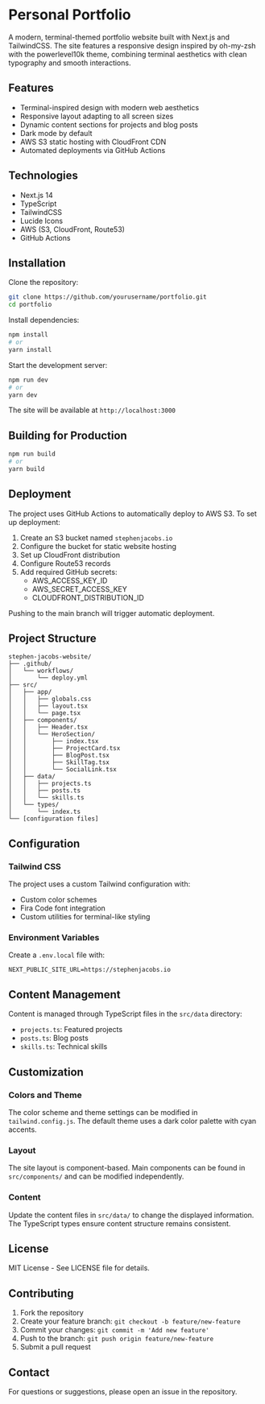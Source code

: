# Personal Portfolio

A modern, terminal-themed portfolio website built with Next.js and TailwindCSS. The site features a responsive design inspired by oh-my-zsh with the powerlevel10k theme, combining terminal aesthetics with clean typography and smooth interactions.

## Features

- Terminal-inspired design with modern web aesthetics
- Responsive layout adapting to all screen sizes
- Dynamic content sections for projects and blog posts
- Dark mode by default
- AWS S3 static hosting with CloudFront CDN
- Automated deployments via GitHub Actions

## Technologies

- Next.js 14
- TypeScript
- TailwindCSS
- Lucide Icons
- AWS (S3, CloudFront, Route53)
- GitHub Actions

## Installation

Clone the repository:
```bash
git clone https://github.com/yourusername/portfolio.git
cd portfolio
```

Install dependencies:
```bash
npm install
# or
yarn install
```

Start the development server:
```bash
npm run dev
# or
yarn dev
```

The site will be available at `http://localhost:3000`

## Building for Production

```bash
npm run build
# or
yarn build
```

## Deployment

The project uses GitHub Actions to automatically deploy to AWS S3. To set up deployment:

1. Create an S3 bucket named `stephenjacobs.io`
2. Configure the bucket for static website hosting
3. Set up CloudFront distribution
4. Configure Route53 records
5. Add required GitHub secrets:
   - AWS_ACCESS_KEY_ID
   - AWS_SECRET_ACCESS_KEY
   - CLOUDFRONT_DISTRIBUTION_ID

Pushing to the main branch will trigger automatic deployment.

## Project Structure

```
stephen-jacobs-website/
├── .github/
│   └── workflows/
│       └── deploy.yml
├── src/
│   ├── app/
│   │   ├── globals.css
│   │   ├── layout.tsx
│   │   └── page.tsx
│   ├── components/
│   │   ├── Header.tsx
│   │   └── HeroSection/
│   │       ├── index.tsx
│   │       ├── ProjectCard.tsx
│   │       ├── BlogPost.tsx
│   │       ├── SkillTag.tsx
│   │       └── SocialLink.tsx
│   ├── data/
│   │   ├── projects.ts
│   │   ├── posts.ts
│   │   └── skills.ts
│   └── types/
│       └── index.ts
└── [configuration files]
```

## Configuration

### Tailwind CSS

The project uses a custom Tailwind configuration with:
- Custom color schemes
- Fira Code font integration
- Custom utilities for terminal-like styling

### Environment Variables

Create a `.env.local` file with:
```env
NEXT_PUBLIC_SITE_URL=https://stephenjacobs.io
```

## Content Management

Content is managed through TypeScript files in the `src/data` directory:
- `projects.ts`: Featured projects
- `posts.ts`: Blog posts
- `skills.ts`: Technical skills

## Customization

### Colors and Theme
The color scheme and theme settings can be modified in `tailwind.config.js`. The default theme uses a dark color palette with cyan accents.

### Layout
The site layout is component-based. Main components can be found in `src/components/` and can be modified independently.

### Content
Update the content files in `src/data/` to change the displayed information. The TypeScript types ensure content structure remains consistent.

## License

MIT License - See LICENSE file for details.

## Contributing

1. Fork the repository
2. Create your feature branch: `git checkout -b feature/new-feature`
3. Commit your changes: `git commit -m 'Add new feature'`
4. Push to the branch: `git push origin feature/new-feature`
5. Submit a pull request

## Contact

For questions or suggestions, please open an issue in the repository.